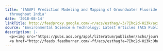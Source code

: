 ```yaml
---
title: '[ASAP] Prediction Modeling and Mapping of Groundwater Fluoride Contamination
  throughout India'
date: '2018-08-14'
linkTitle: http://feedproxy.google.com/~r/acs/esthag/~3/7Ihc2d-Hi3k/acs.est.8b01679
source: 'Environmental Science & Technology: Latest Articles (ACS Publications)'
description: |-
  <p><img src="https://pubs.acs.org/appl/literatum/publisher/achs/journals/content/esthag/0/esthag.ahead-of-print/acs.est.8b01679/20180814/images/medium/es-2018-01679s_0006.gif" alt="TOC Graphic"/></p><div><cite>Environmental Science & Technology</cite></div><div>DOI: 10.1021/acs.est.8b01679</div><div class="feedflare">
  <a href="http://feeds.feedburner.com/~ff/acs/esthag?a=7Ihc2d-Hi3k:ObahlE3a57c:yIl2AUoC8zA"><img src="http://feeds.feedburner.com/~ff/acs/esthag?d=yIl2AUoC8zA" border="0"></img></a>
---
```

